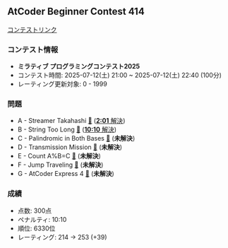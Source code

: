 
## AtCoder Beginner Contest 414

[コンテストリンク](https://atcoder.jp/contests/abc414)

### コンテスト情報
- **ミラティブ プログラミングコンテスト2025**
- コンテスト時間: 2025-07-12(土) 21:00 ~ 2025-07-12(土) 22:40 (100分)
- レーティング更新対象: 0 - 1999

### 問題
- A - Streamer Takahashi [🔗](https://atcoder.jp/contests/abc414/tasks/abc414_a) ([**2:01** 解決](./A%20-%20Streamer%20Takahashi/))
- B - String Too Long [🔗](https://atcoder.jp/contests/abc414/tasks/abc414_b) ([**10:10** 解決](./B%20-%20String%20Too%20Long/))
- C - Palindromic in Both Bases [🔗](https://atcoder.jp/contests/abc414/tasks/abc414_c) (**未解決**)
- D - Transmission Mission [🔗](https://atcoder.jp/contests/abc414/tasks/abc414_d) (**未解決**)
- E - Count A%B=C [🔗](https://atcoder.jp/contests/abc414/tasks/abc414_e) (**未解決**)
- F - Jump Traveling [🔗](https://atcoder.jp/contests/abc414/tasks/abc414_f) (**未解決**)
- G - AtCoder Express 4 [🔗](https://atcoder.jp/contests/abc414/tasks/abc414_g) (**未解決**)

### 成績
- 点数: 300点
- ペナルティ: 10:10
- 順位: 6330位
- レーティング: 214 -> 253 (+39)